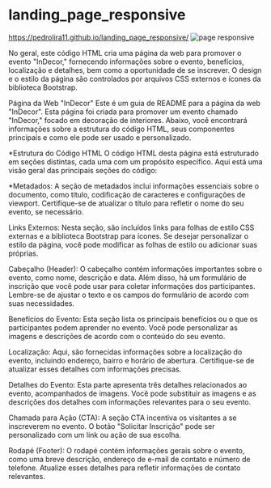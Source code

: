# landing_page_responsive

https://pedrolira11.github.io/landing_page_responsive/
![page responsive](https://github.com/PedroLira11/landing_page_responsive/assets/130400842/0fc9a241-4c98-4a57-b162-71ecb9c94671)

No geral, este código HTML cria uma página da web para promover o evento "InDecor," fornecendo informações sobre o evento, benefícios, localização e detalhes, bem como a oportunidade de se inscrever. O design e o estilo da página são controlados por arquivos CSS externos e ícones da biblioteca Bootstrap.

Página da Web "InDecor"
Este é um guia de README para a página da web "InDecor". Esta página foi criada para promover um evento chamado "InDecor," focado em decoração de interiores. Abaixo, você encontrará informações sobre a estrutura do código HTML, seus componentes principais e como ele pode ser usado e personalizado.

*Estrutura do Código HTML
O código HTML desta página está estruturado em seções distintas, cada uma com um propósito específico. Aqui está uma visão geral das principais seções do código:

*Metadados: A seção de metadados inclui informações essenciais sobre o documento, como título, codificação de caracteres e configurações de viewport. Certifique-se de atualizar o título para refletir o nome do seu evento, se necessário.

Links Externos: Nesta seção, são incluídos links para folhas de estilo CSS externas e a biblioteca Bootstrap para ícones. Se desejar personalizar o estilo da página, você pode modificar as folhas de estilo ou adicionar suas próprias.

Cabeçalho (Header): O cabeçalho contém informações importantes sobre o evento, como nome, descrição e data. Além disso, há um formulário de inscrição que você pode usar para coletar informações dos participantes. Lembre-se de ajustar o texto e os campos do formulário de acordo com suas necessidades.

Benefícios do Evento: Esta seção lista os principais benefícios ou o que os participantes podem aprender no evento. Você pode personalizar as imagens e descrições de acordo com o conteúdo do seu evento.

Localização: Aqui, são fornecidas informações sobre a localização do evento, incluindo endereço, bairro e horário de abertura. Certifique-se de atualizar esses detalhes com informações precisas.

Detalhes do Evento: Esta parte apresenta três detalhes relacionados ao evento, acompanhados de imagens. Você pode substituir as imagens e as descrições dos detalhes com informações relevantes para o seu evento.

Chamada para Ação (CTA): A seção CTA incentiva os visitantes a se inscreverem no evento. O botão "Solicitar Inscrição" pode ser personalizado com um link ou ação de sua escolha.

Rodapé (Footer): O rodapé contém informações gerais sobre o evento, como uma breve descrição, endereço de e-mail de contato e número de telefone. Atualize esses detalhes para refletir informações de contato relevantes.
